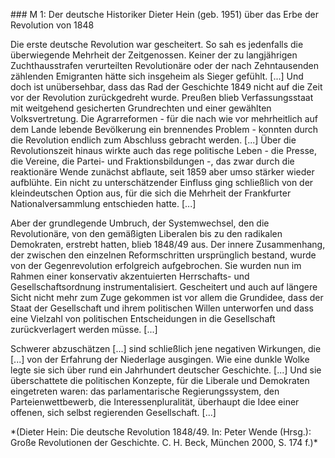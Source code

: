 \### M 1: Der deutsche Historiker Dieter Hein (geb. 1951) über das Erbe der Revolution von 1848



Die erste deutsche Revolution war gescheitert. So sah es jedenfalls die überwiegende Mehrheit der Zeitgenossen. Keiner der zu langjährigen Zuchthausstrafen verurteilten Revolutionäre oder der nach Zehntausenden zählenden Emigranten hätte sich insgeheim als Sieger gefühlt. \[...] Und doch ist unübersehbar, dass das Rad der Geschichte 1849 nicht auf die Zeit vor der Revolution zurückgedreht wurde. Preußen blieb Verfassungsstaat mit weitgehend gesicherten Grundrechten und einer gewählten Volksvertretung. Die Agrarreformen - für die nach wie vor mehrheitlich auf dem Lande lebende Bevölkerung ein brennendes Problem - konnten durch die Revolution endlich zum Abschluss gebracht werden. \[...] Über die Revolutionszeit hinaus wirkte auch das rege politische Leben - die Presse, die Vereine, die Partei- und Fraktionsbildungen -, das zwar durch die reaktionäre Wende zunächst abflaute, seit 1859 aber umso stärker wieder aufblühte. Ein nicht zu unterschätzender Einfluss ging schließlich von der kleindeutschen Option aus, für die sich die Mehrheit der Frankfurter Nationalversammlung entschieden hatte. \[...]



Aber der grundlegende Umbruch, der Systemwechsel, den die Revolutionäre, von den gemäßigten Liberalen bis zu den radikalen Demokraten, erstrebt hatten, blieb 1848/49 aus. Der innere Zusammenhang, der zwischen den einzelnen Reformschritten ursprünglich bestand, wurde von der Gegenrevolution erfolgreich aufgebrochen. Sie wurden nun im Rahmen einer konservativ akzentuierten Herrschafts- und Gesellschaftsordnung instrumentalisiert. Gescheitert und auch auf längere Sicht nicht mehr zum Zuge gekommen ist vor allem die Grundidee, dass der Staat der Gesellschaft und ihrem politischen Willen unterworfen und dass eine Vielzahl von politischen Entscheidungen in die Gesellschaft zurückverlagert werden müsse. \[...]



Schwerer abzuschätzen \[...] sind schließlich jene negativen Wirkungen, die \[...] von der Erfahrung der Niederlage ausgingen. Wie eine dunkle Wolke legte sie sich über rund ein Jahrhundert deutscher Geschichte. \[...] Und sie überschattete die politischen Konzepte, für die Liberale und Demokraten eingetreten waren: das parlamentarische Regierungssystem, den Parteienwettbewerb, die Interessenpluralität, überhaupt die Idee einer offenen, sich selbst regierenden Gesellschaft. \[...]



\*(Dieter Hein: Die deutsche Revolution 1848/49. In: Peter Wende (Hrsg.): Große Revolutionen der Geschichte. C. H. Beck, München 2000, S. 174 f.)\*

